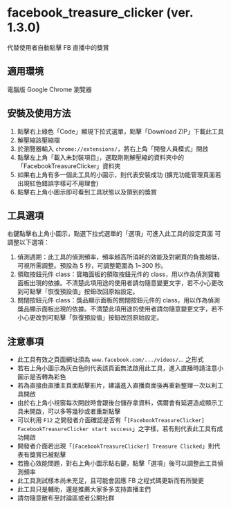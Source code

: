 # facebook_treasure_clicker (ver. 1.3.0)
代替使用者自動點擊 FB 直播中的獎賞

## 適用環境
電腦版 Google Chrome 瀏覽器

## 安裝及使用方法
1. 點擊右上綠色「Code」顯現下拉式選單，點擊「Download ZIP」下載此工具
2. 解壓縮該壓縮檔
3. 於瀏覽器輸入 `chrome://extensions/`，將右上角「開發人員模式」開啟
4. 點擊左上角「載入未封裝項目」，選取剛剛解壓縮的資料夾中的「FacebookTreasureClicker」資料夾
5. 如果右上角有多一個此工具的小圖示，則代表安裝成功 (擴充功能管理頁面若出現紅色錯誤字樣可不用理會)
6. 點擊右上角小圖示即可看到工具狀態以及領到的獎賞

## 工具選項
右鍵點擊右上角小圖示，點選下拉式選單的「選項」可進入此工具的設定頁面
可調整以下選項：
1. 偵測週期：此工具的偵測頻率，頻率越高所消耗的效能及對網頁的負擔越低，可視所需調整。預設為 5 秒，可調整範圍為 1~300 秒。
2. 領取按鈕元件 class：寶箱面板的領取按鈕元件的 class，用以作為偵測寶箱面板出現的依據。不清楚此項用途的使用者請勿隨意變更文字，若不小心更改到可點擊「恢復預設值」按鈕改回原始設定。
3. 關閉按鈕元件 class：獎品顯示面板的關閉按鈕元件的 class，用以作為偵測獎品顯示面板出現的依據。不清楚此項用途的使用者請勿隨意變更文字，若不小心更改到可點擊「恢復預設值」按鈕改回原始設定。

## 注意事項
 - 此工具有效之頁面網址須為 `www.facebook.com/.../videos/`... 之形式
 - 若右上角小圖示為灰白色則代表該頁面無法啟用此工具，進入直播時請注意小圖示是否轉為彩色
 - 若為直接由直播主頁面點擊影片，建議進入直播頁面後再重新整理一次以利工具開啟
 - 由於右上角小視窗每次開啟時會跟後台儲存拿資料，偶爾會有延遲造成顯示工具未開啟，可以多等幾秒或者重新點擊
 - 可以利用 `F12` 之開發者介面確認是否有「`[FacebookTreasureClicker] FacebookTreasureClicker start success`」之字樣，若有則代表此工具有成功開啟
 - 開發者介面若出現「`[FacebookTreasureClicker] Treasure Clicked`」則代表有獎賞已被點擊
 - 若擔心效能問題，對右上角小圖示點右鍵，點擊「選項」後可以調整此工具偵測頻率
 - 此工具測試樣本尚未充足，且可能會因應 FB 之程式碼更新而有所變更
 - 此工具只是輔助，還是推薦大家多多支持直播主們
 - 請勿隨意散布至討論區或者公開社群
